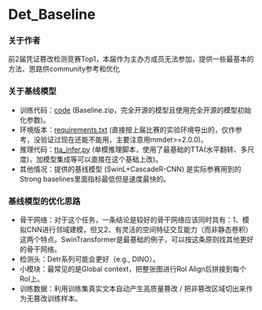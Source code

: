 # Det_Baseline
### 关于作者
前2届凭证篡改检测竞赛Top1，本届作为主办方成员无法参加，提供一些最基本的方法、思路供community参考和优化
### 关于基线模型
* 训练代码：[code](https://tianchi.aliyun.com/competition/entrance/532267/information) (Baseline.zip，完全开源的模型且使用完全开源的模型初始化参数)。
* 环境版本：[requirements.txt](https://github.com/qcf-568/Det_Baseline/blob/main/requirements.txt) (直接按上届比赛的实验环境导出的，仅作参考，没验证过现在还能不能用，主要注意用mmdet>=2.0.0)。
* 推理代码：[tta_infer.py](https://github.com/qcf-568/Det_Baseline/blob/main/tta_infer.py) (单模推理脚本，使用了最基础的TTA(水平翻转、多尺度)，加模型集成等可以直接在这个基础上改)。
* 其他情况：提供的基线模型 (SwinL+CascadeR-CNN) 是实际参赛用到的Strong baselines里面指标最低但是速度最快的。
### 基线模型的优化思路
* 骨干网络：对于这个任务，一条结论是较好的骨干网络应该同时具有：1、模拟CNN进行邻域建模，但又2、有灵活的空间特征交互能力（而非静态卷积）这两个特点。SwinTransformer是最基础的例子，可以按这条原则找其他更好的骨干网络。
* 检测头：Detr系列可能会更好（e.g., DINO）。
* 小模块：最常见的是Global context，把整张图进行RoI Align后拼接到每个RoI上。
* 训练数据：利用训练集真实文本自动产生高质量篡改 / 把非篡改区域切出来作为无篡改训练样本。

